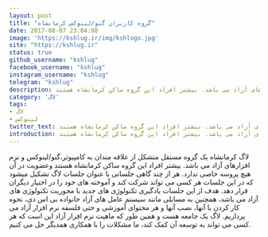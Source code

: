 ```yaml
---
layout: post
title: "گروه کاربران گنو/لینوکس کرمانشاه"
date: 2017-08-07 23:04:08
image: 'https://kshlug.ir/img/kshlogo.jpg'
site: "https://kshlug.ir"
status: true
github_username: "kshlug"
facebook_username: "kshlug"
instagram_username: "kshlug"
telegram: "kshlug"
description: لاگ کرمانشاه یک گروه مستقل متشکل از علاقه مندان به کامپیوتر،گنو/لینوکس و نرم افزارهای آزاد می باشد. بیشتر افراد این گروه ساکن کرمانشاه هستند
category: 'لاگ'
tags:
- لاگ
- لینوکس
twitter_text: لاگ کرمانشاه یک گروه مستقل متشکل از علاقه مندان به کامپیوتر،گنو/لینوکس و نرم افزارهای آزاد می باشد. بیشتر افراد این گروه ساکن کرمانشاه هستند
introduction: لاگ کرمانشاه یک گروه مستقل متشکل از علاقه مندان به کامپیوتر،گنو/لینوکس و نرم افزارهای آزاد می باشد. بیشتر افراد این گروه ساکن کرمانشاه هستند
---
```



لاگ کرمانشاه یک گروه مستقل متشکل از علاقه مندان به کامپیوتر،گنو/لینوکس و نرم افزارهای آزاد می باشد. بیشتر افراد این گروه ساکن کرمانشاه هستند وعضویت در آن هیچ پروسه خاصی ندارد. هر از چند گاهی جلساتی با عنوان جلسات لاگ تشکیل میشود که در این جلسات هر کسی می تواند شرکت کند و آموخته های خود را در اختیار دیگران قرار دهد. هدف از این جلسات یادگیری تکنولوژی های جدید با محوریت تکنولوژی های آزاد می باشد، همچنین به مسایلی مانند سیستم عامل های آزاد خانواده بی اس دی، نحوه کار کردن با آنها، نصب آنها و هر محتوای آموزشی و حتی فلسفه نرم افزار آزاد می پردازیم. لاگ یک جامعه هست و همین طور که ماهیت نرم افزار آزاد این است که هر کسی می تواند به توسعه آن کمک کند، ما مشکلات را با همکاری همدیگر حل می کنیم.
